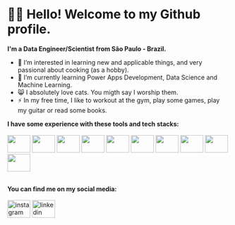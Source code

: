 # 👋🏼 Hello! Welcome to my Github profile.


<b>I'm a Data Engineer/Scientist from São Paulo - Brazil.</b>

- 👀 I’m interested in learning new and applicable things, and very passional about cooking (as a hobby).
- 🌱 I’m currently learning Power Apps Development, Data Science and Machine Learning.
- 😸 I absolutely love cats. You migth say I worship them.
- ⚡ In my free time, I like to workout at the gym, play some games, play my guitar or read some books.

<b>I have some experience with these tools and tech stacks:</b><br><br>
<img src="https://cdn.jsdelivr.net/gh/devicons/devicon/icons/vscode/vscode-original.svg" width="52" height="40"/>
<img src="https://cdn.jsdelivr.net/gh/devicons/devicon/icons/photoshop/photoshop-plain.svg" width="52" height="40"/>
<img src="https://cdn.jsdelivr.net/gh/devicons/devicon/icons/mysql/mysql-original.svg" width="52" height="40"/>
<img src="https://cdn.jsdelivr.net/gh/devicons/devicon/icons/postgresql/postgresql-plain.svg" width="52" height="40"/>
<img src="https://cdn.jsdelivr.net/gh/devicons/devicon/icons/microsoftsqlserver/microsoftsqlserver-plain.svg" width="52" height="40"/>
<img src="https://cdn.jsdelivr.net/gh/devicons/devicon/icons/python/python-original.svg" width="52" height="40"/>
<img src="https://cdn.jsdelivr.net/gh/devicons/devicon/icons/javascript/javascript-original.svg" width="52" height="40"/>
<img src="https://cdn.jsdelivr.net/gh/devicons/devicon/icons/react/react-original.svg" width="52" height="40"/>
<img src="https://cdn.jsdelivr.net/gh/devicons/devicon/icons/nextjs/nextjs-original.svg" width="52" height="40"/>
<img src="https://cdn.jsdelivr.net/gh/devicons/devicon/icons/nestjs/nestjs-plain-wordmark.svg" width="52" height="40"/>
          
          
          
<br>
<b>You can find me on my social media:</b> <br><br>
<a href="https://www.instagram.com/leoakang/" target="_blank"><img src="https://raw.githubusercontent.com/maurodesouza/profile-readme-generator/master/src/assets/icons/social/instagram/default.svg" width="52" height="40" alt="instagram logo" style="max-width: 100%;"></a>
<a href="https://www.linkedin.com/in/leoakang/"><img src="https://raw.githubusercontent.com/maurodesouza/profile-readme-generator/master/src/assets/icons/social/linkedin/default.svg" width="52" height="40" alt="linkedin logo" style="max-width: 100%;"></a>

